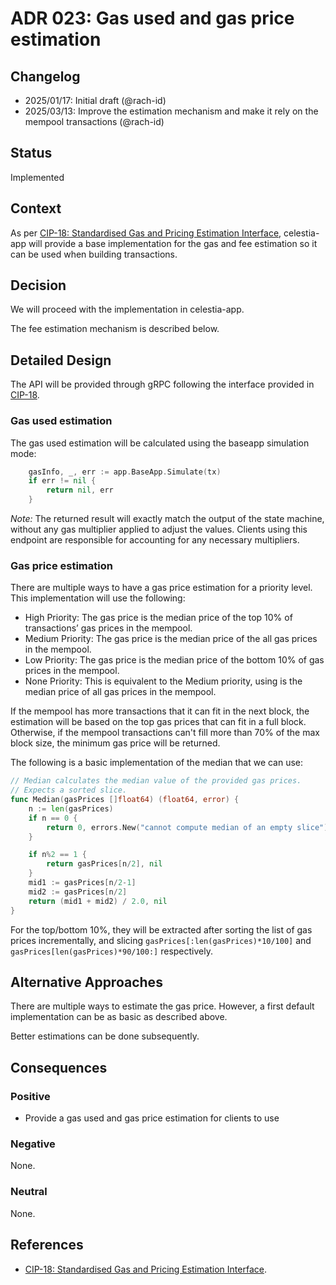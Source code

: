 # ADR 023: Gas used and gas price estimation

## Changelog

- 2025/01/17: Initial draft (@rach-id)
- 2025/03/13: Improve the estimation mechanism and make it rely on the mempool transactions (@rach-id)

## Status

Implemented

## Context

As per [CIP-18: Standardised Gas and Pricing Estimation Interface](https://github.com/celestiaorg/CIPs/blob/main/cips/cip-018.md), celestia-app will provide a base implementation for the gas and fee estimation so it can be used when building transactions.

## Decision

We will proceed with the implementation in celestia-app.

The fee estimation mechanism is described below.

## Detailed Design

The API will be provided through gRPC following the interface provided in [CIP-18](https://github.com/celestiaorg/CIPs/blob/main/cips/cip-018.md).

### Gas used estimation

The gas used estimation will be calculated using the baseapp simulation mode:

```go
	gasInfo, _, err := app.BaseApp.Simulate(tx)
	if err != nil {
		return nil, err
	}
```

_Note:_ The returned result will exactly match the output of the state machine, without any gas multiplier applied to adjust the values.
Clients using this endpoint are responsible for accounting for any necessary multipliers.

### Gas price estimation

There are multiple ways to have a gas price estimation for a priority level. This implementation will use the following:

- High Priority: The gas price is the median price of the top 10% of transactions’ gas prices in the mempool.
- Medium Priority: The gas price is the median price of the all gas prices in the mempool.
- Low Priority: The gas price is the median price of the bottom 10% of gas prices in the mempool.
- None Priority: This is equivalent to the Medium priority, using is the median price of all gas prices in the mempool.

If the mempool has more transactions that it can fit in the next block, the estimation will be based on the top gas prices that can fit in a full block. Otherwise, if the mempool transactions can't fill more than 70% of the max block size, the minimum gas price will be returned.

The following is a basic implementation of the median that we can use:

```go
// Median calculates the median value of the provided gas prices.
// Expects a sorted slice.
func Median(gasPrices []float64) (float64, error) {
    n := len(gasPrices)
    if n == 0 {
        return 0, errors.New("cannot compute median of an empty slice")
    }

    if n%2 == 1 {
        return gasPrices[n/2], nil
    }
    mid1 := gasPrices[n/2-1]
    mid2 := gasPrices[n/2]
    return (mid1 + mid2) / 2.0, nil
}
```

For the top/bottom 10%, they will be extracted after sorting the list of gas prices incrementally, and slicing `gasPrices[:len(gasPrices)*10/100]` and `gasPrices[len(gasPrices)*90/100:]` respectively.

## Alternative Approaches

There are multiple ways to estimate the gas price. However, a first default implementation can be as basic as described above. 

Better estimations can be done subsequently.

## Consequences

### Positive

- Provide a gas used and gas price estimation for clients to use

### Negative

None.

### Neutral

None.

## References

- [CIP-18: Standardised Gas and Pricing Estimation Interface](https://github.com/celestiaorg/CIPs/blob/main/cips/cip-018.md).
